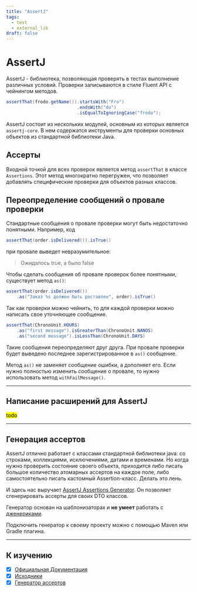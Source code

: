 ```yaml
---
title: "AssertJ"
tags:
  - test
  - external_lib
draft: false
---
```


# AssertJ

AssertJ - библиотека, позволяющая проверять в тестах выполнение различных условий. 
Проверки записываются в стиле Fluent API с чейнингом методов.

```java
assertThat(frodo.getName()).startsWith("Fro")
                           .endsWith("do")
                           .isEqualToIgnoringCase("frodo");
```

AssertJ состоит из нескольких модулей, основным из которых является `assertj-core`. 
В нем содержатся инструменты для проверки основных объектов из стандартной библиотеки Java.

## Ассерты
Входной точкой для всех проверок является метод `assertThat` в классе `Assertions`.
Этот метод многократно перегружен, что позволяет добавлять специфические проверки для объектов разных классов.

## Переопределение сообщений о провале проверки
Стандартные сообщения о провале проверки могут быть недостаточно понятными.
Например, код
```java
assertThat(order.isDelivered()).isTrue()
```
при провале выведет невразумительное:
> Ожидалось true, а было false

Чтобы сделать сообщения об провале проверок более понятными, существует метод `as()`:
```java
assertThat(order.isDelivered())
    .as("Заказ %s должен быть доставлен", order).isTrue()
```

Так как проверки можно чейнить, то для каждой проверки можно написать свое уточняющее сообщение.
```java
assertThat(ChronoUnit.HOURS)
    .as("first message").isGreaterThan(ChronoUnit.NANOS)
    .as("second message").isLessThan(ChronoUnit.DAYS)
```
Такие сообщения переопределяют друг друга.
При провале проверки будет выведено последнее зарегистрированное в `as()` сообщение.

Метод `as()` не заменяет сообщение ошибки, а дополняет его.
Если нужно полностью изменить сообщение о провале, то нужно использовать метод `withFailMessage()`.


---
## Написание расширений для AssertJ
<mark>todo</mark>


---
## Генерация ассертов
AssertJ отлично работает с классами стандартной библиотеки java: со строками, коллекциями, исключениями, датами и временами.
Но когда нужно проверить состояние своего объекта, приходится либо писать большое количество атомарных ассертов на каждое поле, либо самостоятельно писать кастомный Assertion-класс.
Делать это лень.

И здесь нас выручает [AssertJ Assertions Generator][assertj-generator].
Он позволяет сгенерировать ассерты для своих DTO классов.

Генератор основан на шаблонизаторах и __не умеет__ работать с [дженериками](../java/generics.md).

Подключить генератор к своему проекту можно с помощью Maven или Gradle плагина.

---
## К изучению
- [X] [Официальная Документация](https://assertj.github.io/doc/)
- [X] [Исходники](https://github.com/assertj)
- [X] [Генератор ассертов][assertj-generator]

[assertj-generator]: http://joel-costigliola.github.io/assertj/assertj-assertions-generator.html
